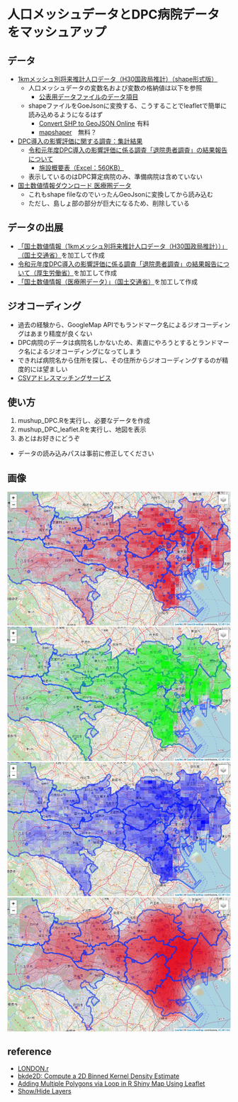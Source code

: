 # 人口メッシュデータとDPC病院データをマッシュアップ

## データ
- [1kmメッシュ別将来推計人口データ（H30国政局推計）（shape形式版）](https://nlftp.mlit.go.jp/ksj/gml/datalist/KsjTmplt-mesh1000h30.html)
	- 人口メッシュデータの変数名および変数の格納値は以下を参照
		- [公表用データファイルのデータ項目](https://nlftp.mlit.go.jp/ksj/gml/datalist/mesh500_1000_h30_datalist.pdf)
	- shapeファイルをGoeJsonに変換する、こうすることでleafletで簡単に読み込めるようになるはず
		- [Convert SHP to GeoJSON Online](https://mygeodata.cloud/converter/shp-to-geojson) 有料
		- [mapshaper](https://mapshaper.org/)　無料？
- [DPC導入の影響評価に関する調査：集計結果](https://www.mhlw.go.jp/stf/seisakunitsuite/bunya/0000049343.html)
	- [令和元年度DPC導入の影響評価に係る調査「退院患者調査」の結果報告について](https://www.mhlw.go.jp/stf/shingi2/0000196043_00004.html)
		- [施設概要表（Excel：560KB）](https://www.mhlw.go.jp/content/12404000/000758182.xlsx)
	- 表示しているのはDPC算定病院のみ、準備病院は含めていない
- [国土数値情報ダウンロード 医療圏データ](https://nlftp.mlit.go.jp/ksj/gml/datalist/KsjTmplt-A38.html)
	- これもshape fileなのでいったんGeoJsonに変換してから読み込む
	- ただし、島しょ部の部分が巨大になるため、削除している

## データの出展
- [「国土数値情報（1kmメッシュ別将来推計人口データ（H30国政局推計））」（国土交通省）](https://nlftp.mlit.go.jp/ksj/gml/datalist/KsjTmplt-mesh1000h30.html)を加工して作成
- [令和元年度DPC導入の影響評価に係る調査「退院患者調査」の結果報告について（厚生労働省）](https://www.mhlw.go.jp/stf/shingi2/0000196043_00004.html)を加工して作成
- [「国土数値情報（医療圏データ）」（国土交通省）](https://nlftp.mlit.go.jp/ksj/gml/datalist/KsjTmplt-A38.html)を加工して作成

## ジオコーディング
- 過去の経験から、GoogleMap APIでもランドマーク名によるジオコーディングはあまり精度が良くない
- DPC病院のデータは病院名しかないため、素直にやろうとするとランドマーク名によるジオコーディングになってしまう
- できれば病院名から住所を探し、その住所からジオコーディングするのが精度的には望ましい
- [CSVアドレスマッチングサービス](https://newspat.csis.u-tokyo.ac.jp/geocode-cgi/geocode.cgi?action=start)

## 使い方
1. mushup_DPC.Rを実行し、必要なデータを作成
1. mushup_DPC_leaflet.Rを実行し、地図を表示
1. あとはお好きにどうぞ
- データの読み込みパスは事前に修正してください

## 画像
![総人口1kmメッシュ](images/img_01.png)
![15~64歳人口1kmメッシュ](images/img_02.png)
![65歳以上人口1kmメッシュ](images/img_03.png)
![DPC病院密度](images/img_04.png)

## reference
- [LONDON.r](https://rpubs.com/freakonometrics/69270)
- [bkde2D: Compute a 2D Binned Kernel Density Estimate](https://www.rdocumentation.org/packages/KernSmooth/versions/2.23-18/topics/bkde2D)
- [Adding Multiple Polygons via Loop in R Shiny Map Using Leaflet](http://blog.isharadata.com/2017/03/adding-multiple-polygons-via-loop-in-r.html)
- [Show/Hide Layers](https://rstudio.github.io/leaflet/showhide.html)